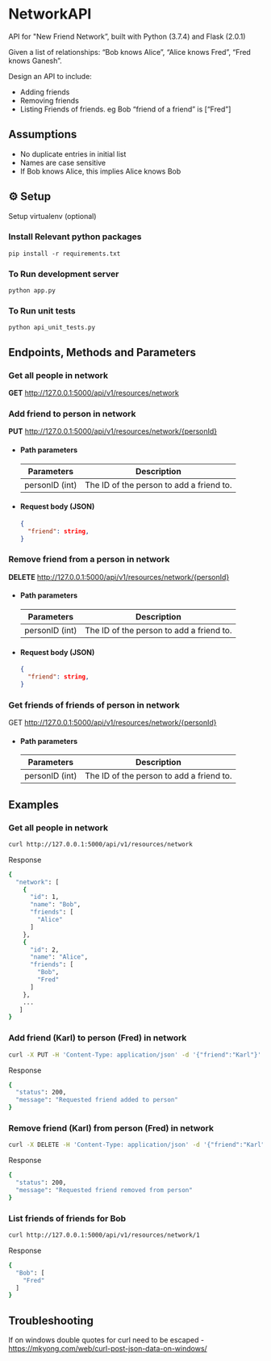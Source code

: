 # NetworkAPI
API for "New Friend Network”, built with Python (3.7.4) and Flask (2.0.1)

Given a list of relationships: “Bob knows Alice”, “Alice knows Fred”, “Fred knows Ganesh”. 

Design an API to include:
- Adding friends
- Removing friends
- Listing Friends of friends. eg Bob  “friend of a friend”  is [“Fred”]

## Assumptions

- No duplicate entries in initial list
- Names are case sensitive
- If Bob knows Alice, this implies Alice knows Bob

## ⚙ Setup

Setup virtualenv (optional)

### Install Relevant python packages

    pip install -r requirements.txt

### To Run development server

    python app.py

### To Run unit tests

    python api_unit_tests.py


## Endpoints, Methods and Parameters

### Get all people in network 

**GET**  http://127.0.0.1:5000/api/v1/resources/network

### Add friend to person in network

**PUT** http://127.0.0.1:5000/api/v1/resources/network/{personId}

- #### Path parameters

  | Parameters | Description |
  |---------------------------|-------------|
  | personID (int) | The ID of the person to add a friend to. |

- #### Request body (JSON)

  ```JSON
  {
    "friend": string,
  }
  ```

### Remove friend from a person in network 

**DELETE**  http://127.0.0.1:5000/api/v1/resources/network/{personId}

- #### Path parameters

  | Parameters | Description |
  |---------------------------|-------------|
  | personID (int) | The ID of the person to add a friend to. |

- #### Request body (JSON)

  ```JSON
  {
    "friend": string,
  }
  ```

### Get friends of friends of person in network

GET  http://127.0.0.1:5000/api/v1/resources/network/{personId}

- #### Path parameters

  | Parameters | Description |
  |---------------------------|-------------|
  | personID (int) | The ID of the person to add a friend to. |


## Examples

### Get all people in network

````Bash
curl http://127.0.0.1:5000/api/v1/resources/network
````

Response
````Bash
{
  "network": [
    {
      "id": 1,
      "name": "Bob",
      "friends": [
        "Alice"
      ]
    },
    {
      "id": 2,
      "name": "Alice",
      "friends": [
        "Bob",
        "Fred"
      ]
    },
    ...
   ]
}

````

### Add friend (Karl) to person (Fred) in network
````Bash
curl -X PUT -H 'Content-Type: application/json' -d '{"friend":"Karl"}' http://127.0.0.1:5000/api/v1/resources/network/3
````

Response
````Bash
{
  "status": 200,
  "message": "Requested friend added to person"
}
````

### Remove friend (Karl) from person (Fred) in network
````Bash
curl -X DELETE -H 'Content-Type: application/json' -d '{"friend":"Karl"}' http://127.0.0.1:5000/api/v1/resources/network/3
````

Response
````Bash
{
  "status": 200,
  "message": "Requested friend removed from person"
}
````

### List friends of friends for Bob
````Bash
curl http://127.0.0.1:5000/api/v1/resources/network/1
````

Response
````Bash
{
  "Bob": [
    "Fred"
  ]
}
````

## Troubleshooting

If on windows double quotes for curl need to be escaped - https://mkyong.com/web/curl-post-json-data-on-windows/
